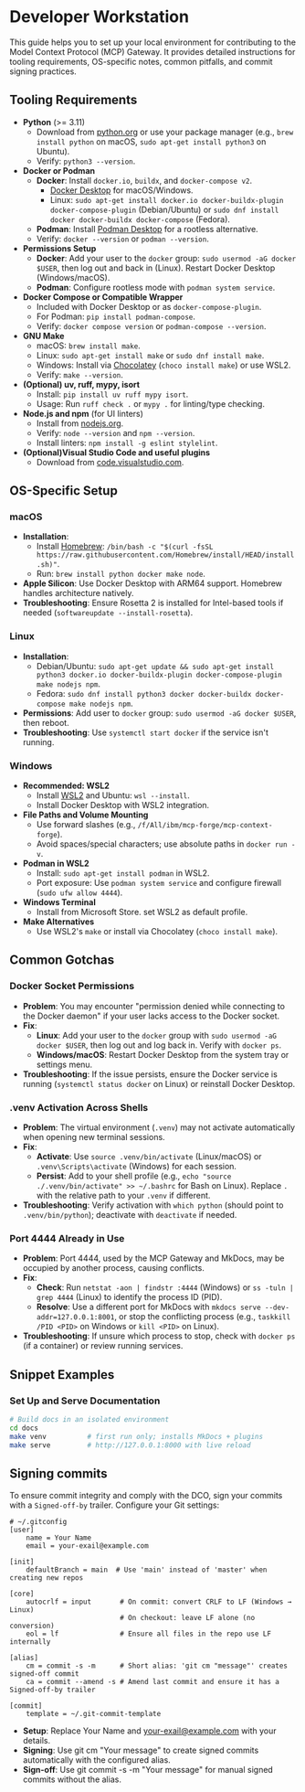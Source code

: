 # Developer Workstation

This guide helps you to set up your local environment for contributing to the Model Context Protocol (MCP) Gateway. It provides detailed instructions for tooling requirements, OS-specific notes, common pitfalls, and commit signing practices.

## Tooling Requirements

-   **Python** (>= 3.11)
    -   Download from [python.org](https://www.python.org/downloads/) or use your package manager (e.g., `brew install python` on macOS, `sudo apt-get install python3` on Ubuntu).
    -   Verify: `python3 --version`.
-   **Docker or Podman**
    -   **Docker**: Install `docker.io`, `buildx`, and `docker-compose v2`.
        -   [Docker Desktop](https://www.docker.com/products/docker-desktop/) for macOS/Windows.
        -   Linux: `sudo apt-get install docker.io docker-buildx-plugin docker-compose-plugin` (Debian/Ubuntu) or `sudo dnf install docker docker-buildx docker-compose` (Fedora).
    -   **Podman**: Install [Podman Desktop](https://podman-desktop.io/downloads) for a rootless alternative.
    -   Verify: `docker --version` or `podman --version`.
-   **Permissions Setup**
    -   **Docker**: Add your user to the `docker` group: `sudo usermod -aG docker $USER`, then log out and back in (Linux). Restart Docker Desktop (Windows/macOS).
    -   **Podman**: Configure rootless mode with `podman system service`.
-   **Docker Compose or Compatible Wrapper**
    -   Included with Docker Desktop or as `docker-compose-plugin`.
    -   For Podman: `pip install podman-compose`.
    -   Verify: `docker compose version` or `podman-compose --version`.
-   **GNU Make**
    -   macOS: `brew install make`.
    -   Linux: `sudo apt-get install make` or `sudo dnf install make`.
    -   Windows: Install via [Chocolatey](https://chocolatey.org/) (`choco install make`) or use WSL2.
    -   Verify: `make --version`.
-   **(Optional) uv, ruff, mypy, isort**
    -   Install: `pip install uv ruff mypy isort`.
    -   Usage: Run `ruff check .` or `mypy .` for linting/type checking.
-   **Node.js and npm** (for UI linters)
    -   Install from [nodejs.org](https://nodejs.org/).
    -   Verify: `node --version` and `npm --version`.
    -   Install linters: `npm install -g eslint stylelint`.
-   **(Optional)Visual Studio Code and useful plugins**
    -   Download from [code.visualstudio.com](https://code.visualstudio.com/).

## OS-Specific Setup

### macOS

-   **Installation**:
    -   Install [Homebrew](https://brew.sh/): `/bin/bash -c "$(curl -fsSL https://raw.githubusercontent.com/Homebrew/install/HEAD/install.sh)"`.
    -   Run: `brew install python docker make node`.
-   **Apple Silicon**: Use Docker Desktop with ARM64 support. Homebrew handles architecture natively.
-   **Troubleshooting**: Ensure Rosetta 2 is installed for Intel-based tools if needed (`softwareupdate --install-rosetta`).

### Linux

-   **Installation**:
    -   Debian/Ubuntu: `sudo apt-get update && sudo apt-get install python3 docker.io docker-buildx-plugin docker-compose-plugin make nodejs npm`.
    -   Fedora: `sudo dnf install python3 docker docker-buildx docker-compose make nodejs npm`.
-   **Permissions**: Add user to `docker` group: `sudo usermod -aG docker $USER`, then reboot.
-   **Troubleshooting**: Use `systemctl start docker` if the service isn't running.

### Windows

-   **Recommended: WSL2**
    -   Install [WSL2](https://docs.microsoft.com/en-us/windows/wsl/install) and Ubuntu: `wsl --install`.
    -   Install Docker Desktop with WSL2 integration.
-   **File Paths and Volume Mounting**
    -   Use forward slashes (e.g., `/f/All/ibm/mcp-forge/mcp-context-forge`).
    -   Avoid spaces/special characters; use absolute paths in `docker run -v`.
-   **Podman in WSL2**
    -   Install: `sudo apt-get install podman` in WSL2.
    -   Port exposure: Use `podman system service` and configure firewall (`sudo ufw allow 4444`).
-   **Windows Terminal**
    -   Install from Microsoft Store. set WSL2 as default profile.
-   **Make Alternatives**
    -   Use WSL2's `make` or install via Chocolatey (`choco install make`).

## Common Gotchas

### Docker Socket Permissions

-   **Problem**: You may encounter "permission denied while connecting to the Docker daemon" if your user lacks access to the Docker socket.
-   **Fix**:
    -   **Linux**: Add your user to the `docker` group with `sudo usermod -aG docker $USER`, then log out and log back in. Verify with `docker ps`.
    -   **Windows/macOS**: Restart Docker Desktop from the system tray or settings menu.
-   **Troubleshooting**: If the issue persists, ensure the Docker service is running (`systemctl status docker` on Linux) or reinstall Docker Desktop.

### .venv Activation Across Shells

-   **Problem**: The virtual environment (`.venv`) may not activate automatically when opening new terminal sessions.
-   **Fix**:
    -   **Activate**: Use `source .venv/bin/activate` (Linux/macOS) or `.venv\Scripts\activate` (Windows) for each session.
    -   **Persist**: Add to your shell profile (e.g., `echo "source ./.venv/bin/activate" >> ~/.bashrc` for Bash on Linux). Replace `.` with the relative path to your `.venv` if different.
-   **Troubleshooting**: Verify activation with `which python` (should point to `.venv/bin/python`); deactivate with `deactivate` if needed.

### Port 4444 Already in Use

-   **Problem**: Port 4444, used by the MCP Gateway and MkDocs, may be occupied by another process, causing conflicts.
-   **Fix**:
    -   **Check**: Run `netstat -aon | findstr :4444` (Windows) or `ss -tuln | grep 4444` (Linux) to identify the process ID (PID).
    -   **Resolve**: Use a different port for MkDocs with `mkdocs serve --dev-addr=127.0.0.1:8001`, or stop the conflicting process (e.g., `taskkill /PID <PID>` on Windows or `kill <PID>` on Linux).
-   **Troubleshooting**: If unsure which process to stop, check with `docker ps` (if a container) or review running services.

## Snippet Examples

### Set Up and Serve Documentation

```bash
# Build docs in an isolated environment
cd docs
make venv          # first run only; installs MkDocs + plugins
make serve         # http://127.0.0.1:8000 with live reload
```

## Signing commits

To ensure commit integrity and comply with the DCO, sign your commits with a `Signed-off-by` trailer. Configure your Git settings:

```
# ~/.gitconfig
[user]
    name = Your Name
    email = your-exail@example.com

[init]
    defaultBranch = main  # Use 'main' instead of 'master' when creating new repos

[core]
    autocrlf = input       # On commit: convert CRLF to LF (Windows → Linux)
                           # On checkout: leave LF alone (no conversion)
    eol = lf               # Ensure all files in the repo use LF internally

[alias]
    cm = commit -s -m      # Short alias: 'git cm "message"' creates signed-off commit
    ca = commit --amend -s # Amend last commit and ensure it has a Signed-off-by trailer

[commit]
    template = ~/.git-commit-template
```

-   **Setup**: Replace Your Name and your-exail@example.com with your details.
-   **Signing**: Use git cm "Your message" to create signed commits automatically with the configured alias.
-   **Sign-off**: Use git commit -s -m "Your message" for manual signed commits without the alias.
